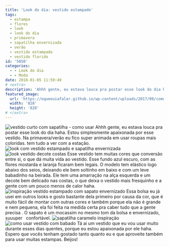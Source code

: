 ```yaml
---
title: 'Look do dia: vestido estampado'
tags:
  - estampa
  - flores
  - look
  - look do dia
  - primavera
  - sapatilha envernizada
  - verão
  - vestido estampado
  - vestido florido
id: '5050'
categories:
  - - Look do dia
  - - Moda
date: 2018-01-05 11:59:49
# <extra>
description: 'Ahhh gente, eu estava louca pra postar esse look do dia haha. Estou simplesmente apaixonada por esse vestido. Na primavera/verão eu fico super animada em usar roupas mais coloridas. tem tudo a ver com a estação. Esse vestido tem muitas cores que conversão entre si, o que dá muita vida ao vestido. Esse fundo azul escuro, com as flores mostarda e laranja ficaram bem legais. O modelo tem elástico logo abaixo dos seios, deixando ele bem soltinho em baixo e com um leve babadinho na beirada. Ele tem uma amarração na alça esquerda e um decote bem delicado nas costas, o que deixa o vestido mais fresquinho e a gente com um pouco menos de calor haha. Essa bolsa eu já usei em outros looks e gosto bastante dela primeiro por causa da cor, que é muito fácil de montar &hellip;'
featured_image: 
  url: 'https://oqueeuiafalar.github.io/wp-content/uploads/2017/09/como-usar-bolsa-caramelo.jpg'
  width: '828'
  height: '828'
# </extra>
---
```


![vestido curto com sapatilha - como usar](/wp-content/uploads/2017/09/look-vestido-curto-estampado.jpg) Ahhh gente, eu estava louca pra postar esse look do dia haha. Estou simplesmente apaixonada por esse vestido. Na primavera/verão eu fico super animada em usar roupas mais coloridas. tem tudo a ver com a estação. ![look com vestido estampado e sapatilha envernizada ](/wp-content/uploads/2017/09/como-usar-vestido-estampado-curto.jpg) ![look vestido decote costas](/wp-content/uploads/2017/09/como-usar-bolsa-caramelo.jpg) Esse vestido tem muitas cores que conversão entre si, o que dá muita vida ao vestido. Esse fundo azul escuro, com as flores mostarda e laranja ficaram bem legais. O modelo tem elástico logo abaixo dos seios, deixando ele bem soltinho em baixo e com um leve babadinho na beirada. Ele tem uma amarração na alça esquerda e um decote bem delicado nas costas, o que deixa o vestido mais fresquinho e a gente com um pouco menos de calor haha. ![inspiração vestido estampado com sapato envernizado ](/wp-content/uploads/2017/09/vestido-estampato-com-sapato-caramelo.jpg) Essa bolsa eu já usei em outros looks e gosto bastante dela primeiro por causa da cor, que é muito fácil de montar com outras cores e também porque ela não é grande e nem pequena, ela foi feita na medida certa pra caber tudo que a gente precisa . O sapato é um mocassim no mesmo tom da bolsa e envernizado, suuuper   confortável. ![sapatilha caramelo inspiração ](/wp-content/uploads/2017/09/como-usar-sapato-envernizado.jpg) ![como usar vestido com babado ](/wp-content/uploads/2017/09/look-vestido-curto-estampado-com-sapatilha.jpg) Tá ai um vestido que eu vou usar muito durante esses dias quentes, porque eu estou apaixonada por ele haha. Espero que vocês tenham gostado tanto quanto eu e que aproveite também para usar muitas estampas. Beijos!
